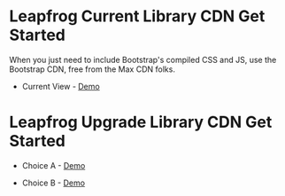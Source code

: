 # Leapfrog Current Library CDN Get Started

When you just need to include Bootstrap's compiled CSS and JS, use the Bootstrap CDN, free from the Max CDN folks.

* Current View - <a target="_blank" href="http://leapfrog-offcanvas.netlify.com/current/layout.html">Demo</a>

<link rel="stylesheet" href="./css/leapfrog.min.css">
<link rel="stylesheet" href="./css/components-css.css">

<!-- Just for debugging purposes. Don't actually copy these 2 lines! -->
<!--[if lt IE 9]>
<script src="../js/ie8-responsive-file-warning.js"></script><![endif]-->
<script src="./js/ie-emulation-modes-warning.js"></script>
<!-- IE10 viewport hack for Surface/desktop Windows 8 bug -->
<script src="./js/ie10-viewport-bug-workaround.js"></script>

<!-- HTML5 shim and Respond.js for IE8 support of HTML5 elements and media queries -->
<!--[if lt IE 9]>
<script src="https://oss.maxcdn.com/html5shiv/3.7.2/html5shiv.min.js"></script>
<script src="https://oss.maxcdn.com/respond/1.4.2/respond.min.js"></script>
<![endif]-->

<script src="./js/leapfrog.ng.min.js"></script>
<script src="./js/CommonController.js"></script>

# Leapfrog Upgrade Library CDN Get Started

* Choice A - <a target="_blank" href="http://leapfrog-offcanvas.netlify.com/upgrade/sidebara">Demo</a>

<link rel="stylesheet" href="https://maxcdn.bootstrapcdn.com/bootstrap/3.3.7/css/bootstrap.min.css">
<link href="./css/jasny-bootstrap.min.css" rel="stylesheet">
<link href="./css/navmenu.css" rel="stylesheet">

<script src="https://ajax.googleapis.com/ajax/libs/jquery/1.12.4/jquery.min.js"></script>
<script src="https://maxcdn.bootstrapcdn.com/bootstrap/3.3.7/js/bootstrap.min.js"></script>
<script src="../js/jasny-bootstrap.min.js"></script>

* Choice B - <a target="_blank" href="http://leapfrog-offcanvas.netlify.com/upgrade/sidebarb">Demo</a>

<link rel="stylesheet" href="https://maxcdn.bootstrapcdn.com/bootstrap/3.3.7/css/bootstrap.min.css">
<link rel="stylesheet" href="https://cdnjs.cloudflare.com/ajax/libs/font-awesome/4.6.3/css/font-awesome.css">

<script src="https://ajax.googleapis.com/ajax/libs/jquery/1.12.4/jquery.min.js"></script>
<script src="https://maxcdn.bootstrapcdn.com/bootstrap/3.3.7/js/bootstrap.min.js"></script>
      
      
      
